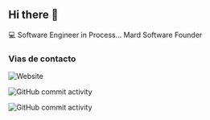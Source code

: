 ## Hi there 👋

:computer: Software Engineer in Process...
Mard Software Founder

### Vias de contacto

![Website](https://img.shields.io/badge/maurwoit.com-up-green?style=for-the-badge)

![GitHub commit activity](https://img.shields.io/github/commit-activity/m/maurwoit/maurwoit)

![GitHub commit activity](https://img.shields.io/github/commit-activity/m/maurwoit/miPrimerRepo)
